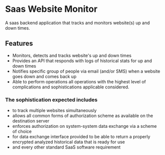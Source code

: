 # Saas Website Monitor

A saas backend application that tracks and monitors website(s) up and down times.

## Features

- Monitors, detects and tracks website's up and down times
- Provides an API that responds with logs of historical stats for up and down times
- Notifies specific group of people via email (and/or SMS) when a website goes down and comes back up
- Able to perform operations all operations with the highest level of complications and sophistications applicable considered.

### The sophistication expected includes

- to track multiple websites simultaneously
- allows all common forms of authorization scheme as available on the destination server
- enforces authorization on system-system data exchange via a scheme of choice
- for data exchange interface provided to be able to return a properly encrypted analyzed historical data that is ready for use
- and every other standard SaaS software requirement
